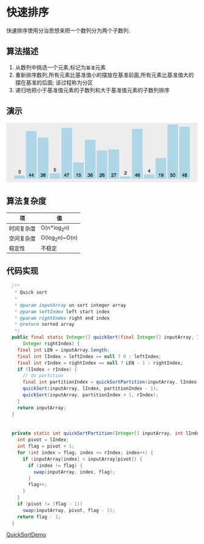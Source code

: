 # 快速排序

快速排序使用分治思想来把一个数列分为两个子数列.

## 算法描述

1. 从数列中挑选一个元素,标记为`基准`元素
2. 重新排序数列,所有元素比基准值小的摆放在基准前面,所有元素比基准值大的摆在基准的后面; 该过程称为分区
3. 递归地把小于基准值元素的子数列和大于基准值元素的子数列排序

## 演示

![](../../img/sort_quick.gif)

## 算法复杂度

|项|值|
|---|---|
|时间复杂度|O(n*log<sub>2</sub>n)|
|空间复杂度|O(log<sub>2</sub>n)~O(n) |
|稳定性|不稳定|

## 代码实现

```java
  /**
   * Quick sort
   * 
   * @param inputArray un-sort integer array
   * @param leftIndex left start index
   * @param rightIndex right end index
   * @return sorted array
   */
  public final static Integer[] quickSort(final Integer[] inputArray, Integer leftIndex,
      Integer rightIndex) {
    final int LEN = inputArray.length;
    final int lIndex = leftIndex == null ? 0 : leftIndex;
    final int rIndex = rightIndex == null ? LEN - 1 : rightIndex;
    if (lIndex < rIndex) {
      // do partition
      final int partitionIndex = quickSortPartition(inputArray, lIndex, rIndex);
      quickSort(inputArray, lIndex, partitionIndex - 1);
      quickSort(inputArray, partitionIndex + 1, rIndex);
    }
    return inputArray;
  }


  private static int quickSortPartition(Integer[] inputArray, int lIndex, int rIndex) {
    int pivot = lIndex;
    int flag = pivot + 1;
    for (int index = flag; index <= rIndex; index++) {
      if (inputArray[index] < inputArray[pivot]) {
        if (index != flag) {
          swap(inputArray, index, flag);
        }
        flag++;
      }
    }
    if (pivot != (flag - 1))
      swap(inputArray, pivot, flag - 1);
    return flag - 1;
  }
```

[QuickSortDemo](../../../code/Algorithm/sort/src/main/java/com/openthinks/demo/sort/QuickSortDemo.java)